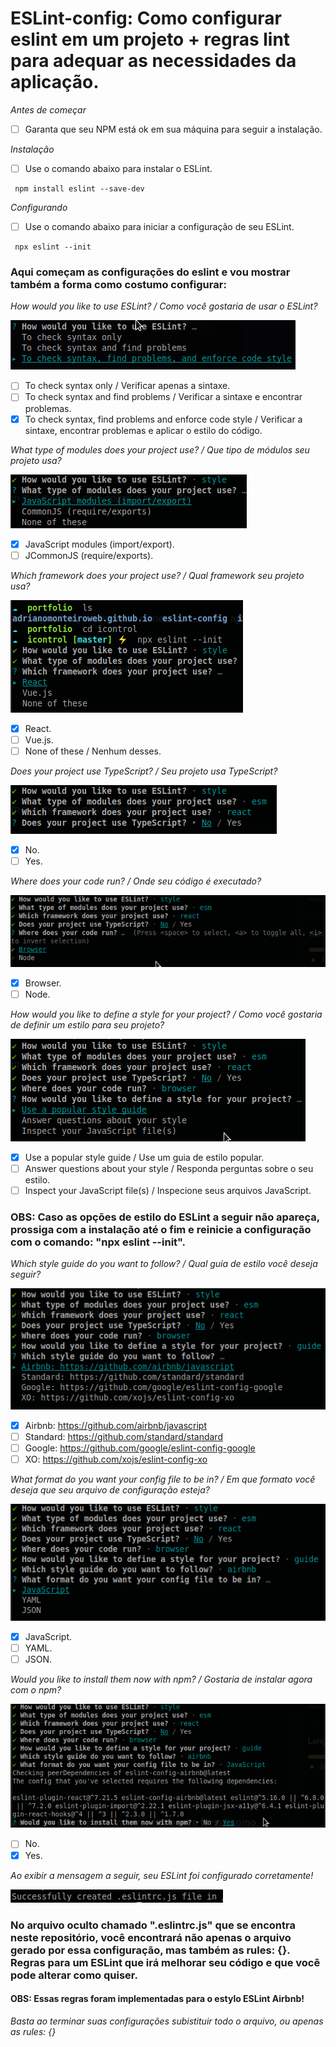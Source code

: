# ESLint-config: Como configurar eslint em um projeto + regras lint para adequar as necessidades da aplicação.

*Antes de começar*
- [ ] Garanta que seu NPM está ok em sua máquina para seguir a instalação.

*Instalação*
- [ ] Use o comando abaixo para instalar o ESLint.
```
 npm install eslint --save-dev
```

*Configurando*
- [ ] Use o comando abaixo para iniciar a configuração de seu ESLint.
```
 npx eslint --init
```

### Aqui começam as configurações do eslint e vou mostrar também a forma como costumo configurar:
*How would you like to use ESLint? / Como você gostaria de usar o ESLint?*

![use eslint](./images/eslint1.png)

- [ ] To check syntax only / Verificar apenas a sintaxe.
- [ ] To check syntax and find problems / Verificar a sintaxe e encontrar problemas.
- [x] To check syntax, find problems and enforce code style / Verificar a sintaxe, encontrar problemas e aplicar o estilo do código.

*What type of modules does your project use? / Que tipo de módulos seu projeto usa?*

![use eslint](./images/eslint2.png)

- [x] JavaScript modules (import/export).
- [ ] JCommonJS (require/exports).

*Which framework does your project use? / Qual framework seu projeto usa?*

![use eslint](./images/eslint3.png)

- [x] React.
- [ ] Vue.js.
- [ ] None of these / Nenhum desses.

*Does your project use TypeScript? / Seu projeto usa TypeScript?*

![use eslint](./images/eslint4.png)

- [x] No.
- [ ] Yes.

*Where does your code run? / Onde seu código é executado?*

![use eslint](./images/eslint5.png)

- [x] Browser.
- [ ] Node.

*How would you like to define a style for your project? / Como você gostaria de definir um estilo para seu projeto?*

![use eslint](./images/eslint6.png)

- [x] Use a popular style guide / Use um guia de estilo popular.
- [ ] Answer questions about your style / Responda perguntas sobre o seu estilo.
- [ ] Inspect your JavaScript file(s) / Inspecione seus arquivos JavaScript.

### OBS: Caso as opções de estilo do ESLint a seguir não apareça, prossiga com a instalação até o fim e reinicie a configuração com o comando: "npx eslint --init".

*Which style guide do you want to follow? / Qual guia de estilo você deseja seguir?*

![use eslint](./images/eslint7.png)

- [x] Airbnb: https://github.com/airbnb/javascript
- [ ] Standard: https://github.com/standard/standard
- [ ] Google: https://github.com/google/eslint-config-google
- [ ] XO: https://github.com/xojs/eslint-config-xo

*What format do you want your config file to be in? / Em que formato você deseja que seu arquivo de configuração esteja?*

![use eslint](./images/eslint8.png)

- [x] JavaScript.
- [ ] YAML.
- [ ] JSON.

*Would you like to install them now with npm? / Gostaria de instalar agora com o npm?*

![use eslint](./images/eslint9.png)

- [ ] No.
- [x] Yes.

*Ao exibir a mensagem a seguir, seu ESLint foi configurado corretamente!*

![use eslint](./images/eslint10.png)

### No arquivo oculto chamado ".eslintrc.js" que se encontra neste repositório, você encontrará não apenas o arquivo gerado por essa configuração, mas também as rules: {}. Regras para um ESLint que irá melhorar seu código e que você pode alterar como quiser.

#### OBS: Essas regras foram implementadas para o estylo ESLint Airbnb!

*Basta ao terminar suas configurações subistituir todo o arquivo, ou apenas as rules: {}*